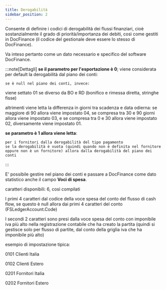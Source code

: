 ```yaml
---
title: Derogabilità
sidebar_position: 2
---
```


Consente di definire i codici di derogabilità dei flussi finanziari, cioè sostanzialmente il grado di priorità/importanza dei debiti, così come gestiti in DocFinance (il codice del gestionale deve essere lo stesso di DocFinance).

Va inteso pertanto come un dato necessario e specifico del software DocFinance.

:::note[Dettagli]
**se il parametro per l'esportazione è 0**; viene considerata per default la derogabilità dal piano dei conti:

	se è null nel piano dei conti, invece:

viene settato 01 se diverso da BO e RD (bonifico e rimessa diretta, stringhe fisse)

altrimenti viene letta la differenza in giorni tra scadenza e data odierna: se maggiore di 90 allora viene impostato 04, se compresa tra 30 e 90 giorni allora viene impostato 03, e se compresa tra 0 e 30 allora viene impostato 02, diversamente viene impostato 01.

**se parametro è 1 allora viene letta**:

	per i fornitori dalla derogabilità del tipo pagamento
	se la derogabilità è vuota (quindi quando non è definita nel fornitore oppure non è un fornitore) allora dalla derogabilità del piano dei conti

:::

E' possibile gestire nel piano dei conti e passare a DocFinance come dato statistico anche il campo **Voci di spesa**.

caratteri disponibili: 6, così compilati 

I primi 4 caratteri dal codice della voce spesa del conto del flusso di cash flow, se questo è null allora dai primi 4 caratteri del conto (FSLedgerAccount.Code)

I secondi 2 caratteri sono presi dalla voce spesa del conto con imponibile iva più alto nella registrazione contabile che ha creato la partita (quindi si gestisce solo per flusso di partite, dal conto della griglia iva che ha imponibile più alto)

esempio di impostazione tipica:

0101      Clienti Italia

0102      Clienti Estero

0201      Fornitori Italia

0202      Fornitori Estero





